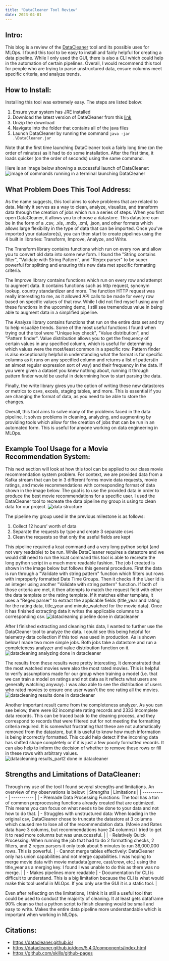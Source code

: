```yaml
---
title: "DataCleaner Tool Review"
date: 2023-04-01
---
```


## Intro:
This blog is a review of the [DataCleaner](https://datacleaner.github.io/) tool and its possible uses for MLOps. I found this tool to be easy to install and fairly helpful for creating a data pipeline. While I only used the GUI, there is also a CLI which could help in the automation of certain pipelines. Overall, I would recommend this tool for people who are trying to parse unstructured data, ensure columns meet specific criteria, and analyze trends. 

## How to Install:
Installing this tool was extremely easy. The steps are listed below:
1. Ensure your system has JRE installed
2. Download the latest version of DataCleaner from this [link](https://datacleaner.github.io/downloads.)
3. Unzip the download
4. Navigate into the folder that contains all of the java files
5. Launch DataCleaner by running the command <code>java -jar .\DataCleaner.jar</code>

Note that the first time launching DataCleaner took a fairly long time (on the order of minutes) as it had to do some installation. After the first time, it loads quicker (on the order of seconds) using the same command.

Here is an image below showing a successful launch of DataCleaner:
![image of commands running in a terminal launching DataCleaner](https://github.com/srutherford2000/blog_post_on_DataCleaner/blob/eb89426983af92d3afb6576fe363f62f9df5ea01/images/opening_datacleaner2.PNG?raw=true)


## What Problem Does This Tool Address:
As the name suggests, this tool aims to solve problems that are related to data. Mainly it serves as a way to clean, analyze, visualize, and transform data through the creation of jobs which run a series of steps. When you first open DataCleaner, it allows you to choose a datastore. This datastore can be in the form of a .csv, .xls, .mdb, .xml, .json, and other formats which allows large flexibility in the type of data that can be imported. Once you've imported your datastore(s), you can then start to create pipelines using the 4 built in libraries: Transform, Improve, Analyze, and Write. 

The Transform library contains functions which run on every row and allow you to convert old data into some new form. I found the "String contains filter", "Validate with String Pattern", and "Regex parser" to be super powerful for splitting and ensuring this new data met specific formatting criteria. 

The Improve library contains functions which run on every row and attempt to augment data. It contains functions such as http request, synonym lookup, country standardizer and more. The function HTTP request was really interesting to me, as it allowed API calls to be made for every row based on specific values of that row. While I did not find myself using any of these functions in the upcoming demo, I still see tremendous value in being able to augment data in a simplified pipeline.

The Analyze library contains functions that run on the entire data set and try to help visualize trends. Some of the most useful functions I found when trying out the tool were "Unique key check", "Value distribution", and "Pattern finder". Value distribution allows you to get the frequency of certain values in any specified column, which is useful for determining which values were the most/least common in a specific row. Pattern finder is also exceptionally helpful in understanding what the format is for specific columns as it runs on any specified column and returns a list of patters(in an almost regular expression sort of way) and their frequency in the data. If you were given a dataset you knew nothing about, running it through pattern finder would be useful in determining how to start parsing the data.

Finally, the write library gives you the option of writing these new datastores or metrics to csvs, excels, staging tables, and more. This is essential if you are changing the format of data, as you need to be able to store the changes.

Overall, this tool aims to solve many of the problems faced in the data pipeline. It solves problems in cleaning, analyzing, and augmenting by providing tools which allow for the creation of jobs that can be run in an automated form. This is useful for anyone working on data engineering in MLOps.

## Example Tool Usage for a Movie Recommendation System:
This next section will look at how this tool can be applied to our class movie recommendation system problem. For context, we are provided data from a Kafka stream that can be in 3 different forms movie data requests, movie ratings, and movie recommendations with corresponding format of data shown in the image below. The goal is to use the provided data in order to produce the best movie recommendations for a specific user. I used the DataCleaner tool to recreate the data pipeline my group is using to clean data for our project. 
![data structure](https://github.com/srutherford2000/blog_post_on_DataCleaner/blob/main/images/data_structure.PNG?raw=true)

The pipeline my group used in the previous milestone is as follows:
1. Collect 12 hours’ worth of data
2. Separate the requests by type and create 3 separate csvs
3. Clean the requests so that only the useful fields are kept

This pipeline required a kcat command and a very long python script (and not very readable) to be run. While DataCleaner requires a datastore and we would still need to run the kcat command this tool is able to recreate the long python script in a much more readable fashion. The job I created is shown in the image below but follows this general procedure. First the data is run through a "Validate with string pattern" function which filters out rows with improperly formatted Date Time Groups. Then it checks if the User Id is an integer using another "Validate with string pattern" function. If both of those criteria are met, it then attempts to match the request field with either the data template or the rating template. If it matches either template, it uses a "Regex parser" to extract the applicable fields (title_year and rating for the rating data, title_year and minute_watched for the movie data). Once it has finished extracting data it writes the applicable columns to a corresponding csv. 
![datacleaning pipeline done in datacleaner](https://github.com/srutherford2000/blog_post_on_DataCleaner/blob/main/images/basic_pipeline.PNG?raw=true)

After I finished extracting and cleaning this data, I wanted to further use the DataCleaner tool to analyze the data. I could see this being helpful for telemetry data collection if this tool was used in production. As is shown below I made two more simple jobs. Both jobs take a datastore and run a completeness analyzer and value distribution function on it. 
![datacleaning analyzing done in datacleaner](https://github.com/srutherford2000/blog_post_on_DataCleaner/blob/main/images/basic_pipeline2.PNG?raw=true)

The results from these results were pretty interesting. It demonstrated that the most watched movies were also the most rated movies. This is helpful to verify assumptions made for our group when training a model (i.e. that we can train a model on ratings and not data as it reflects what users are generally watching anyway). I was also able to see the distribution of users who rated movies to ensure one user wasn't the one rating all the movies.
![datacleaning results done in datacleaner](https://github.com/srutherford2000/blog_post_on_DataCleaner/blob/main/images/compare_clean_data_and_ratings_results.PNG?raw=true)

Another important result came from the completeness analyzer. As you can see below, there were 82 incomplete rating records and 2333 incomplete data records. This can be traced back to the cleaning process, and they correspond to records that were filtered out for not meeting the formatting criteria required. It is somewhat frustrating that these are not automatically removed from the datastore, but it is useful to know how much information is being incorrectly formatted. This could help detect if the incoming data has shifted shape completely or if it is just a few poorly formatted records. It can also help to inform the decision of whether to remove these rows or fill in these rows with arbitrary values.
![datacleaning results_part2 done in datacleaner](https://github.com/srutherford2000/blog_post_on_DataCleaner/blob/main/images/completness_report.PNG?raw=true)

## Strengths and Limitations of DataCleaner:
Through my use of the tool I found several strengths and limitations. An overview of my observations is below:
| Strengths      | Limitations |
| ----------- | ----------- |
| - Premade Data Processing Functions: The tool has a ton of common preprocessing functions already created that are optimized. This means you can focus on what needs to be done to your data and not how to do that.     | - Struggles with unstructured data: When loading in the original csv, DataCleaner chose to truncate the datastore at 3 columns which caused me to lose all of the recommendation data. (Movie and Rates data have 3 columns, but recommendations have 24 columns) I tried to get it to read more columns but was unsuccessful.    |
| - Relatively Quick Processing: When running the job that had to do 2 formatting checks, 2 filters, and 2 regex parsers it only took about 5 minutes to run 36,000,000 rows. This is powerful. | - Cannot merge tables effectively: DataCleaner only has union capabilities and not merge capabilities. I was hoping to merge movie data with movie metadata(genre, cast/crew, etc.) using the title_year as a merging key. I found I was unable to do this as there was no merge.        |
| - Makes pipelines more readable   | - Documentation for CLI is difficult to understand. This is a big limitation because the CLI is what would make this tool useful in MLOps. If you only use the GUI it is a static tool.        |

Even after reflecting on the limitations, I think it is still a useful tool that could be used to conduct the majority of cleaning. It at least gets dataframe 90% clean so that a python script to finish cleaning would be small and easy to write. Makes the entire data pipeline more understandable which is important when working in MLOps.


## Citations:
- https://datacleaner.github.io/
- https://datacleaner.github.io/docs/5.4.0/components/index.html
- https://github.com/skills/github-pages
